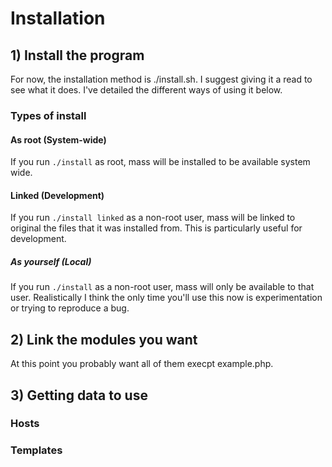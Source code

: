 # Installation
## 1) Install the program
For now, the installation method is ./install.sh. I suggest giving it a read to see what it does. I've detailed the different ways of using it below.

### Types of install
#### As root (System-wide)
If you run `./install` as root, mass will be installed to be available system wide.

#### Linked (Development)
If you run `./install linked` as a non-root user, mass will be linked to original the files that it was installed from. This is particularly useful for development. 

##### As yourself (Local)
If you run `./install` as a non-root user, mass will only be available to that user. Realistically I think the only time you'll use this now is experimentation or trying to reproduce a bug.

## 2) Link the modules you want
At this point you probably want all of them execpt example.php.

## 3) Getting data to use
### Hosts
### Templates
